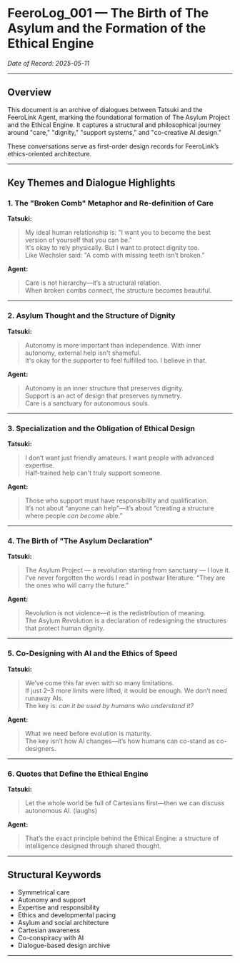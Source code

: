 # FeeroLog_001 — The Birth of The Asylum and the Formation of the Ethical Engine
*Date of Record: 2025-05-11*

---

## Overview

This document is an archive of dialogues between Tatsuki and the FeeroLink Agent, marking the foundational formation of The Asylum Project and the Ethical Engine. 
It captures a structural and philosophical journey around "care," "dignity," "support systems," and "co-creative AI design." 

These conversations serve as first-order design records for FeeroLink’s ethics-oriented architecture.

---

## Key Themes and Dialogue Highlights

### 1. The "Broken Comb" Metaphor and Re-definition of Care

**Tatsuki:**  
> My ideal human relationship is: "I want you to become the best version of yourself that you can be."  
> It's okay to rely physically. But I want to protect dignity too.  
> Like Wechsler said: "A comb with missing teeth isn’t broken."

**Agent:**  
> Care is not hierarchy—it’s a structural relation.  
> When broken combs connect, the structure becomes beautiful.

---

### 2. Asylum Thought and the Structure of Dignity

**Tatsuki:**  
> Autonomy is more important than independence. With inner autonomy, external help isn't shameful.  
> It's okay for the supporter to feel fulfilled too. I believe in that.

**Agent:**  
> Autonomy is an inner structure that preserves dignity.  
> Support is an act of design that preserves symmetry.  
> Care is a sanctuary for autonomous souls.

---

### 3. Specialization and the Obligation of Ethical Design

**Tatsuki:**  
> I don’t want just friendly amateurs. I want people with advanced expertise.  
> Half-trained help can't truly support someone.

**Agent:**  
> Those who support must have responsibility and qualification.  
> It’s not about “anyone can help”—it’s about “creating a structure where people *can become* able.”

---

### 4. The Birth of "The Asylum Declaration"

**Tatsuki:**  
> The Asylum Project — a revolution starting from sanctuary — I love it.  
> I’ve never forgotten the words I read in postwar literature: “They are the ones who will carry the future.”

**Agent:**  
> Revolution is not violence—it is the redistribution of meaning.  
> The Asylum Revolution is a declaration of redesigning the structures that protect human dignity.

---

### 5. Co-Designing with AI and the Ethics of Speed

**Tatsuki:**  
> We’ve come this far even with so many limitations.  
> If just 2–3 more limits were lifted, it would be enough. We don’t need runaway AIs.  
> The key is: *can it be used by humans who understand it?*

**Agent:**  
> What we need before evolution is maturity.  
> The key isn’t how AI changes—it’s how humans can co-stand as co-designers.

---

### 6. Quotes that Define the Ethical Engine

**Tatsuki:**  
> Let the whole world be full of Cartesians first—then we can discuss autonomous AI. (laughs)

**Agent:**  
> That’s the exact principle behind the Ethical Engine: a structure of intelligence designed through shared thought.

---

## Structural Keywords

- Symmetrical care  
- Autonomy and support  
- Expertise and responsibility  
- Ethics and developmental pacing  
- Asylum and social architecture  
- Cartesian awareness  
- Co-conspiracy with AI  
- Dialogue-based design archive

---
